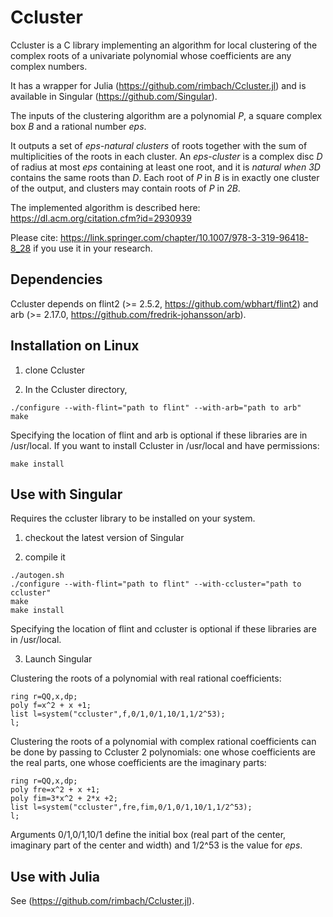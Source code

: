 # Ccluster

Ccluster is a C library implementing an algorithm for local clustering of the complex roots
of a univariate polynomial whose
coefficients are any complex numbers.

It has a wrapper for Julia (https://github.com/rimbach/Ccluster.jl)
and is available in Singular (https://github.com/Singular).

The inputs of the clustering algorithm are
a polynomial *P*, 
a square complex box *B* and
a rational number *eps*.

It outputs a set of *eps-natural clusters* of roots together with the sum of multiplicities
of the roots in each cluster.
An *eps-cluster* is a complex disc *D* of radius at most *eps* containing at least one root, 
and it is *natural when* *3D* contains the same roots
than *D*.
Each root of *P* in *B* is in exactly one cluster of the output, and clusters may contain
roots of *P* in *2B*.

The implemented algorithm is described here:
https://dl.acm.org/citation.cfm?id=2930939

Please cite:
https://link.springer.com/chapter/10.1007/978-3-319-96418-8_28
if you use it in your research.

## Dependencies

Ccluster depends on flint2 (>= 2.5.2, https://github.com/wbhart/flint2)
and arb (>= 2.17.0, https://github.com/fredrik-johansson/arb).

## Installation on Linux

1. clone Ccluster

2. In the Ccluster directory,

```
./configure --with-flint="path to flint" --with-arb="path to arb"
make
```
Specifying the location of flint and arb is optional if these libraries are in /usr/local. 
If you want to install Ccluster in /usr/local and have permissions:
```
make install
```

## Use with Singular
Requires the ccluster library to be installed on your system.

1. checkout the latest version of Singular

2. compile it 

```
./autogen.sh
./configure --with-flint="path to flint" --with-ccluster="path to ccluster"
make 
make install
```

Specifying the location of flint and ccluster is optional if these libraries are in /usr/local. 

3. Launch Singular

Clustering the roots of a polynomial with real rational coefficients:

```
ring r=QQ,x,dp;
poly f=x^2 + x +1;
list l=system("ccluster",f,0/1,0/1,10/1,1/2^53);
l;
```

Clustering the roots of a polynomial with complex rational coefficients can be done
by passing to Ccluster 2 polynomials: one whose coefficients are the real parts,
one whose coefficients are the imaginary parts:

```
ring r=QQ,x,dp;
poly fre=x^2 + x +1;
poly fim=3*x^2 + 2*x +2;
list l=system("ccluster",fre,fim,0/1,0/1,10/1,1/2^53);
l;
```

Arguments 0/1,0/1,10/1 define the initial box (real part of the center, imaginary part of the center
and width) and 1/2^53 is the value for *eps*.

## Use with Julia

See (https://github.com/rimbach/Ccluster.jl).
